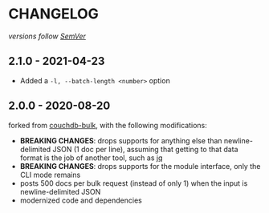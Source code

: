 # CHANGELOG
*versions follow [SemVer](http://semver.org)*

## 2.1.0 - 2021-04-23
* Added a `-l, --batch-length <number>` option

## 2.0.0 - 2020-08-20
forked from [couchdb-bulk](https://github.com/jo/couchdb-bulk), with the following modifications:
* **BREAKING CHANGES**: drops supports for anything else than newline-delimited JSON (1 doc per line), assuming that getting to that data format is the job of another tool, such as [jq](https://stedolan.github.io/jq/)
* **BREAKING CHANGES**: drops supports for the module interface, only the CLI mode remains
* posts 500 docs per bulk request (instead of only 1) when the input is newline-delimited JSON
* modernized code and dependencies
